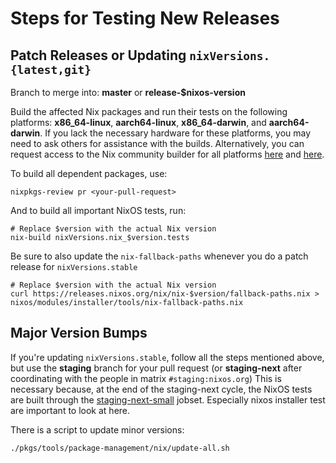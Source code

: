 # Steps for Testing New Releases

## Patch Releases or Updating `nixVersions.{latest,git}`

Branch to merge into: **master** or **release-$nixos-version**

Build the affected Nix packages and run their tests on the following platforms: **x86_64-linux**, **aarch64-linux**, **x86_64-darwin**, and **aarch64-darwin**.
If you lack the necessary hardware for these platforms, you may need to ask others for assistance with the builds.
Alternatively, you can request access to the Nix community builder for all platforms [here](https://github.com/NixOS/aarch64-build-box) and [here](https://nix-community.org/community-builder/).

To build all dependent packages, use:

```
nixpkgs-review pr <your-pull-request>
```

And to build all important NixOS tests, run:

```
# Replace $version with the actual Nix version
nix-build nixVersions.nix_$version.tests
```

Be sure to also update the `nix-fallback-paths` whenever you do a patch release for `nixVersions.stable`

```
# Replace $version with the actual Nix version
curl https://releases.nixos.org/nix/nix-$version/fallback-paths.nix > nixos/modules/installer/tools/nix-fallback-paths.nix
```

## Major Version Bumps

If you're updating `nixVersions.stable`, follow all the steps mentioned above, but use the **staging** branch for your pull request (or **staging-next** after coordinating with the people in matrix `#staging:nixos.org`)
This is necessary because, at the end of the staging-next cycle, the NixOS tests are built through the [staging-next-small](https://hydra.nixos.org/jobset/nixos/staging-next-small) jobset.
Especially nixos installer test are important to look at here.

There is a script to update minor versions:

```
./pkgs/tools/package-management/nix/update-all.sh
```
